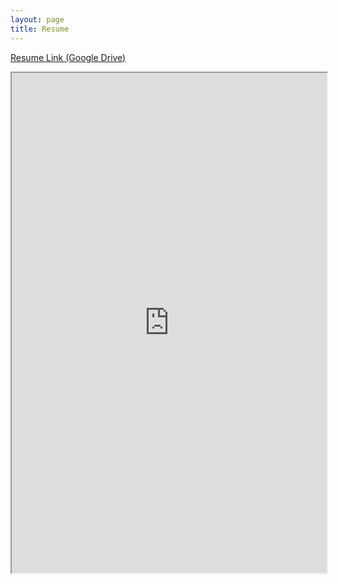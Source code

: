 ```yaml
---
layout: page
title: Resume
---
```


[Resume Link (Google Drive)](https://docs.google.com/document/d/172XB2TpSjRhpYq9VEGWbLgfPXX2EgSD31INKb7qfwVI/edit?usp=sharing)

<p style="text-align:center"><iframe src="https://docs.google.com/document/d/e/2PACX-1vTQGeWiuBrosy4tD2CJTA1XHxOPO65Q4esFXCgZjlUrnlO0jchQ6qukTO5AnFvRrFjaW42gInG4ElYa/pub?embedded=true" width="100%" height="800"></iframe></p>
